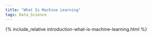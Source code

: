 ```yaml
---
title: "What Is Machine Learning"   
tags: Data_Science
---
```


{% include_relative introduction-what-is-machine-learning.html %}

